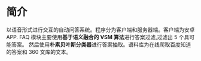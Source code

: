 # 简介
以语音形式进行交互的自动问答系统。程序分为客户端和服务器端。客户端为安卓 APP.
FAQ 模块主要使用**基于语义融合的 VSM 算法**进行答案过滤,过滤出 5 个具可能答案。
然后使用**朴素贝叶斯分类器**进行答案抽取。语料库为在线爬取百度知道的答案和 360 文库的文本。
